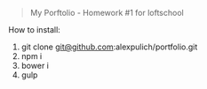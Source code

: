 > My Porftolio - Homework #1 for loftschool

How to install: 
1. git clone git@github.com:alexpulich/portfolio.git
2. npm i
3. bower i
4. gulp